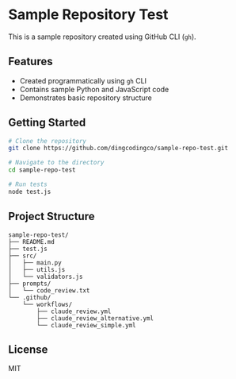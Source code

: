 # Sample Repository Test

This is a sample repository created using GitHub CLI (`gh`).

## Features

- Created programmatically using `gh` CLI
- Contains sample Python and JavaScript code
- Demonstrates basic repository structure

## Getting Started

```bash
# Clone the repository
git clone https://github.com/dingcodingco/sample-repo-test.git

# Navigate to the directory
cd sample-repo-test

# Run tests
node test.js
```

## Project Structure

```
sample-repo-test/
├── README.md
├── test.js
├── src/
│   ├── main.py
│   ├── utils.js
│   └── validators.js
├── prompts/
│   └── code_review.txt
└── .github/
    └── workflows/
        ├── claude_review.yml
        ├── claude_review_alternative.yml
        └── claude_review_simple.yml
```

## License

MIT